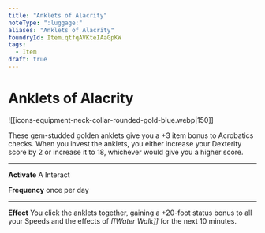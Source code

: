 ```yaml
---
title: "Anklets of Alacrity"
noteType: ":luggage:"
aliases: "Anklets of Alacrity"
foundryId: Item.qtfqAVKteIAaGpKW
tags:
  - Item
draft: true
---
```


# Anklets of Alacrity
![[icons-equipment-neck-collar-rounded-gold-blue.webp|150]]

These gem-studded golden anklets give you a +3 item bonus to Acrobatics checks. When you invest the anklets, you either increase your Dexterity score by 2 or increase it to 18, whichever would give you a higher score.

* * *

**Activate** A Interact

**Frequency** once per day

* * *

**Effect** You click the anklets together, gaining a +20-foot status bonus to all your Speeds and the effects of _[[Water Walk]]_ for the next 10 minutes.


